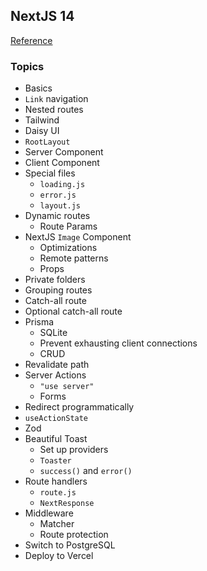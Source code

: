 ## NextJS 14
<a href="https://www.youtube.com/watch?v=d_oPnD8A-lI">Reference</a>

### Topics
- Basics
- `Link` navigation
- Nested routes
- Tailwind
- Daisy UI
- `RootLayout`
- Server Component
- Client Component
- Special files
  - `loading.js`
  - `error.js`
  - `layout.js`
- Dynamic routes
  - Route Params
- NextJS `Image` Component
  - Optimizations
  - Remote patterns
  - Props
- Private folders
- Grouping routes
- Catch-all route
- Optional catch-all route
- Prisma
  - SQLite
  - Prevent exhausting client connections
  - CRUD
- Revalidate path
- Server Actions
  - `"use server"`
  - Forms
- Redirect programmatically
- `useActionState`
- Zod
- Beautiful Toast
  - Set up providers
  - `Toaster`
  - `success()` and `error()`
- Route handlers
  - `route.js`
  - `NextResponse`
- Middleware
  - Matcher
  - Route protection
- Switch to PostgreSQL
- Deploy to Vercel
